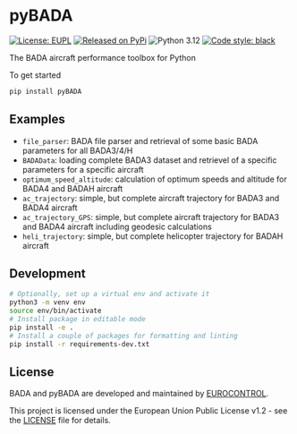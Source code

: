 # pyBADA

<a href="https://github.com/eurocontrol/pybada/blob/main/LICENCE.txt"><img alt="License: EUPL" src="https://img.shields.io/badge/license-EUPL-3785D1.svg"></a>
<a href="https://pypi.org/project/pyBADA"><img alt="Released on PyPi" src="https://img.shields.io/pypi/v/pyBADA.svg"></a>
![Python 3.12](https://img.shields.io/badge/Python-3.12-3776AB.svg?logo=python&logoColor=white)
<a href="https://github.com/eurocontrol/pybada"><img alt="Code style: black" src="https://img.shields.io/badge/code%20style-black-000000.svg"></a>

The BADA aircraft performance toolbox for Python

To get started

```bash
pip install pyBADA
```

## Examples

-   `file_parser`: BADA file parser and retrieval of some basic BADA parameters for all BADA3/4/H
-   `BADAData`: loading complete BADA3 dataset and retrievel of a specific parameters for a specific aircraft
-   `optimum_speed_altitude`: calculation of optimum speeds and altitude for BADA4 and BADAH aircraft
-   `ac_trajectory`: simple, but complete aircraft trajectory for BADA3 and BADA4 aircraft
-   `ac_trajectory_GPS`: simple, but complete aircraft trajectory for BADA3 and BADA4 aircraft including geodesic calculations
-   `heli_trajectory`: simple, but complete helicopter trajectory for BADAH aircraft

## Development

```bash
# Optionally, set up a virtual env and activate it
python3 -m venv env
source env/bin/activate
# Install package in editable mode
pip install -e .
# Install a couple of packages for formatting and linting
pip install -r requirements-dev.txt
```

## License

BADA and pyBADA are developed and maintained by [EUROCONTROL](https://www.eurocontrol.int/).

This project is licensed under the European Union Public License v1.2 - see the [LICENSE](https://joinup.ec.europa.eu/collection/eupl/eupl-text-eupl-12) file for details.

